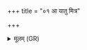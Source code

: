 +++
title = "०१ आ यातु मित्र"

+++
<details><summary>मूलम् (GR)</summary>

आ यातु मित्र ऋतुभिः कल्पमानः  
संवेशयन् पृथिवीम् उस्रियाभिः ।  
तद् अस्मभ्यं वरुणो वायुर् अग्निर्  
बृहद् राष्ट्रं संवेश्यं दधातु ॥
</details>